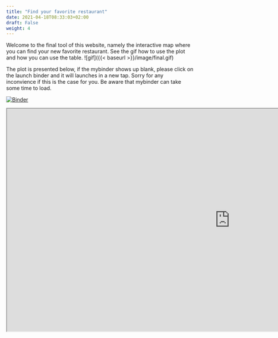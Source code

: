 ```yaml
---
title: "Find your favorite restaurant"
date: 2021-04-18T08:33:03+02:00
draft: False
weight: 4
---
```

Welcome to the final tool of this website, namely the interactive map where you can find your new favorite restaurant. 
See the gif how to use the plot and how you can use the table.
![gif]({{< baseurl >}}/image/final.gif)

The plot is presented below, if the mybinder shows up blank, please click on the launch binder and it will launches in a new tap. Sorry for any inconvience
if this is the case for you. Be aware that mybinder can take some time to load. 

[![Binder](https://mybinder.org/badge_logo.svg)](https://mybinder.org/v2/gh/Restaurant-Guide/interactive-bokeh.git/main?urlpath=%2Fproxy%2F5006%2Fbokeh-app)

<div class="centered-container">
  <iframe src="https://mybinder.org/v2/gh/Restaurant-Guide/interactive-bokeh.git/main?urlpath=%2Fproxy%2F5006%2Fbokeh-app" height="600" width="1200"></iframe>
</div>
